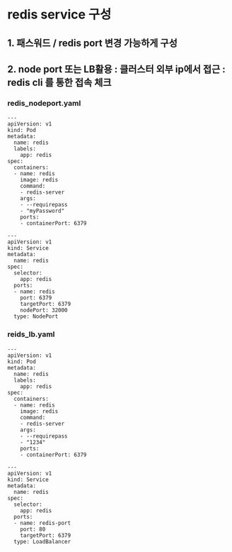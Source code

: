 # redis service 구성
## 1. 패스워드 / redis port 변경 가능하게 구성 
## 2. node port 또는 LB활용 : 클러스터 외부 ip에서 접근 : redis cli 를 통한 접속 체크 

### redis_nodeport.yaml
```
---
apiVersion: v1
kind: Pod
metadata:
  name: redis
  labels:
    app: redis
spec:
  containers:
  - name: redis
    image: redis
    command:
    - redis-server
    args:
    - --requirepass
    - "myPassword"
    ports:
    - containerPort: 6379

---
apiVersion: v1
kind: Service
metadata:
  name: redis
spec:
  selector:
    app: redis
  ports:
  - name: redis
    port: 6379
    targetPort: 6379
    nodePort: 32000
  type: NodePort

```

### reids_lb.yaml
```
---
apiVersion: v1
kind: Pod
metadata:
  name: redis
  labels:
    app: redis
spec:
  containers:
  - name: redis
    image: redis
    command:
    - redis-server
    args:
    - --requirepass
    - "1234"
    ports:
    - containerPort: 6379

---
apiVersion: v1
kind: Service
metadata:
  name: redis
spec:
  selector:
    app: redis
  ports:
  - name: redis-port
    port: 80
    targetPort: 6379
  type: LoadBalancer

```